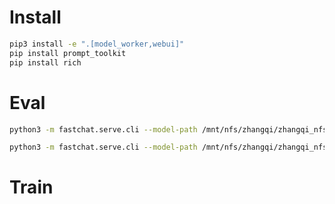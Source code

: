 # Install
```bash
pip3 install -e ".[model_worker,webui]"
pip install prompt_toolkit
pip install rich
```

# Eval
```bash
python3 -m fastchat.serve.cli --model-path /mnt/nfs/zhangqi/zhangqi_nfs/DLM-project/public_models/modelWeights/vicuna-7b-v1.5

python3 -m fastchat.serve.cli --model-path /mnt/nfs/zhangqi/zhangqi_nfs/DLM-project/public_models/modelWeights/vicuna-13b-v1.5
```

# Train
```bash

```